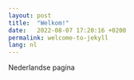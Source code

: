 ```yaml
---
layout: post
title:  "Welkom!"
date:   2022-08-07 17:20:16 +0200
permalink: welcome-to-jekyll
lang: nl
---
```

Nederlandse pagina